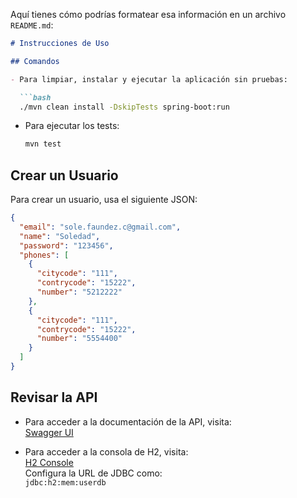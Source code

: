 Aquí tienes cómo podrías formatear esa información en un archivo `README.md`:

```markdown
# Instrucciones de Uso

## Comandos

- Para limpiar, instalar y ejecutar la aplicación sin pruebas:

  ```bash
  ./mvn clean install -DskipTests spring-boot:run
  ```

- Para ejecutar los tests:

  ```bash
  mvn test
  ```

## Crear un Usuario

Para crear un usuario, usa el siguiente JSON:

```json
{
  "email": "sole.faundez.c@gmail.com",
  "name": "Soledad",
  "password": "123456",
  "phones": [
    {
      "citycode": "111",
      "contrycode": "15222",
      "number": "5212222"
    },
    {
      "citycode": "111",
      "contrycode": "15222",
      "number": "5554400"
    }
  ]
}
```

## Revisar la API

- Para acceder a la documentación de la API, visita:  
  [Swagger UI](http://localhost:8080/swagger-ui/index.html#/user-controller)

- Para acceder a la consola de H2, visita:  
  [H2 Console](http://localhost:8080/h2-console)  
  Configura la URL de JDBC como:  
  `jdbc:h2:mem:userdb`
```

